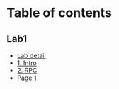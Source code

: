 # Table of contents

## Lab1

* [Lab detail](README.md)
* [1. Intro](lab1/readme.md)
* [2. RPC](lab1/2.-rpc.md)
* [Page 1](lab1/page-1.md)
